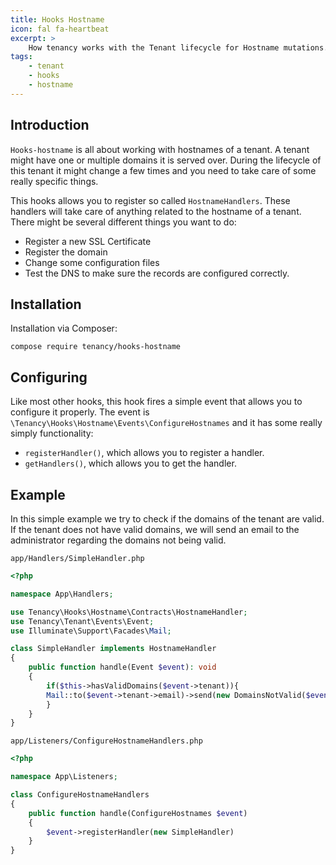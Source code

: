 ```yaml
---
title: Hooks Hostname
icon: fal fa-heartbeat
excerpt: >
    How tenancy works with the Tenant lifecycle for Hostname mutations.
tags:
    - tenant
    - hooks
    - hostname
---
```


## Introduction
`Hooks-hostname` is all about working with hostnames of a tenant. A tenant might have one or multiple domains it is served over. During the lifecycle of this tenant it might change a few times and you need to take care of some really specific things.

This hooks allows you to register so called `HostnameHandlers`. These handlers will take care of anything related to the hostname of a tenant. There might be several different things you want to do:
- Register a new SSL Certificate
- Register the domain
- Change some configuration files
- Test the DNS to make sure the records are configured correctly.

## Installation
Installation via Composer:
```
compose require tenancy/hooks-hostname
```

## Configuring
Like most other hooks, this hook fires a simple event that allows you to configure it properly. The event is `\Tenancy\Hooks\Hostname\Events\ConfigureHostnames` and it has some really simply functionality:
- `registerHandler()`, which allows you to register a handler.
- `getHandlers()`, which allows you to get the handler.


## Example
In this simple example we try to check if the domains of the tenant are valid. If the tenant does not have valid domains, we will send an email to the administrator regarding the domains not being valid.

`app/Handlers/SimpleHandler.php`
```php
<?php

namespace App\Handlers;

use Tenancy\Hooks\Hostname\Contracts\HostnameHandler;
use Tenancy\Tenant\Events\Event;
use Illuminate\Support\Facades\Mail;

class SimpleHandler implements HostnameHandler
{
    public function handle(Event $event): void
    {
        if($this->hasValidDomains($event->tenant)){
        Mail::to($event->tenant->email)->send(new DomainsNotValid($event->tenant->getHostnames()));
        }
    }
}
```

`app/Listeners/ConfigureHostnameHandlers.php`
```php
<?php

namespace App\Listeners;

class ConfigureHostnameHandlers
{
    public function handle(ConfigureHostnames $event)
    {
        $event->registerHandler(new SimpleHandler)
    }
}
```
